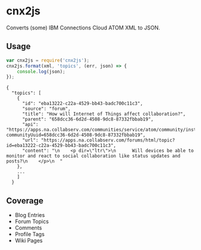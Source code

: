 # cnx2js

Converts (some) IBM Connections Cloud ATOM XML to JSON.

## Usage
```javascript
var cnx2js = require('cnx2js');
cnx2js.format(xml, 'topics', (err, json) => {
    console.log(json);
});
```

```
{
  "topics": [
    {
      "id": "eba13222-c22a-4529-bb43-badc700c11c3",
      "source": "forum",
      "title": "How will Internet of Things affect collaboration?",
      "parent": "658dcc36-6d2d-4508-9dc8-87332fbbab19",
      "api": "https://apps.na.collabserv.com/communities/service/atom/community/instance?communityUuid=658dcc36-6d2d-4508-9dc8-87332fbbab19",
      "url": "https://apps.na.collabserv.com/forums/html/topic?id=eba13222-c22a-4529-bb43-badc700c11c3",
      "content": "\n    <p dir=\"ltr\">\n      Will devices be able to monitor and react to social collaboration like status updates and posts?\n    </p>\n  "
    },
    ...
    ]
  }
```
## Coverage
* Blog Entries
* Forum Topics
* Comments
* Profile Tags
* Wiki Pages
